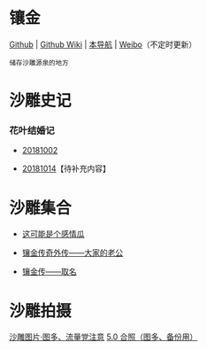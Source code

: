 # 镶金

[Github](https://github.com/5yuino2/xiangjinwiki)
|
[Github Wiki](https://github.com/5yuino2/xiangjinwiki/wiki)
|
[本导航](https://xn--5m4at5e.xn--5ivs9a.work/)
|
[Weibo](https://weibo.com/u/6853364433)（不定时更新）

`储存沙雕源泉的地方`

# 沙雕史记

### 花叶结婚记

- [20181002](https://github.com/5yuino2/xiangjin/wiki/20181002)

- [20181014](https://github.com/5yuino2/xiangjin/wiki/20181014)【待补充内容】

# 沙雕集合

- [这可能是个感情瓜](https://github.com/5yuino2/xiangjin/wiki/20181115)

- [镶金传奇外传——大家的老公](https://github.com/5yuino2/xiangjin/wiki/20181116)

- [镶金传——取名](https://github.com/5yuino2/xiangjinwiki/wiki/20181121)

# 沙雕拍摄

[沙雕图片·图多、流量党注意](https://github.com/5yuino2/xiangjin/wiki/photo)
[5.0 合照（图多、备份用）](https://github.com/5yuino2/xiangjinwiki/wiki/2022.03.14)
